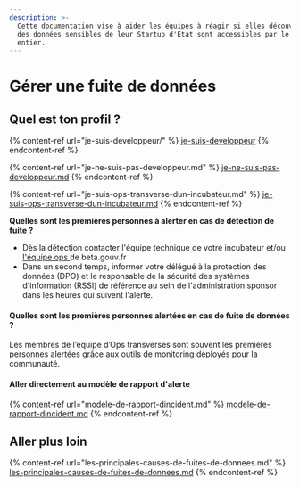 ```yaml
---
description: >-
  Cette documentation vise à aider les équipes à réagir si elles découvrent que
  des données sensibles de leur Startup d'Etat sont accessibles par le monde
  entier.
---
```


# Gérer une fuite de données

## Quel est ton profil ?

{% content-ref url="je-suis-developpeur/" %}
[je-suis-developpeur](je-suis-developpeur/)
{% endcontent-ref %}

{% content-ref url="je-ne-suis-pas-developpeur.md" %}
[je-ne-suis-pas-developpeur.md](je-ne-suis-pas-developpeur.md)
{% endcontent-ref %}

{% content-ref url="je-suis-ops-transverse-dun-incubateur.md" %}
[je-suis-ops-transverse-dun-incubateur.md](je-suis-ops-transverse-dun-incubateur.md)
{% endcontent-ref %}

**Quelles sont les premières personnes à alerter en cas de détection de fuite ?**

* Dès la détection contacter l'équipe technique de votre incubateur et/ou [l'équipe ops ](mailto:dinum@beta.gouv.fr)de beta.gouv.fr
* Dans un second temps, informer votre délégué à la protection des données (DPO) et le responsable de la sécurité des systèmes d'information (RSSI) de référence au sein de l'administration sponsor dans les heures qui suivent l'alerte.

#### Quelles sont les premières personnes alertées en cas de fuite de données ?

Les membres de l’équipe d’Ops transverses sont souvent les premières personnes alertées grâce aux outils de monitoring déployés pour la communauté.

#### Aller directement au modèle de rapport d'alerte

{% content-ref url="modele-de-rapport-dincident.md" %}
[modele-de-rapport-dincident.md](modele-de-rapport-dincident.md)
{% endcontent-ref %}

## Aller plus loin

{% content-ref url="les-principales-causes-de-fuites-de-donnees.md" %}
[les-principales-causes-de-fuites-de-donnees.md](les-principales-causes-de-fuites-de-donnees.md)
{% endcontent-ref %}
